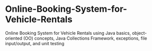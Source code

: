 # Online-Booking-System-for-Vehicle-Rentals
Online Booking System for Vehicle Rentals using Java basics, object-oriented (OO) concepts, Java  Collections Framework, exceptions, file input/output, and unit testing
